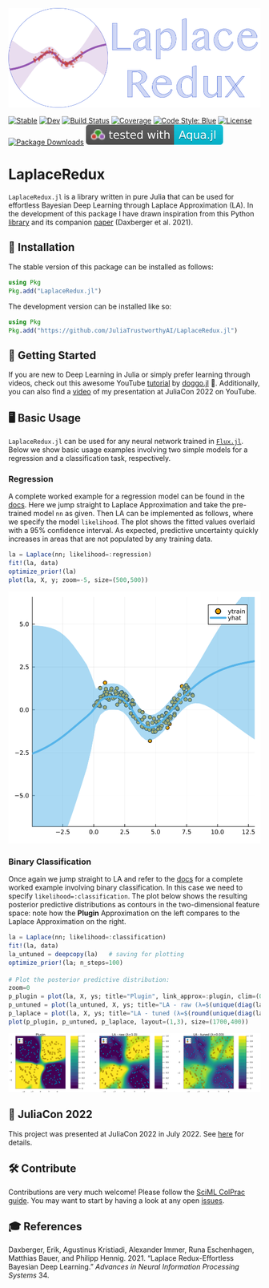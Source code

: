 

![](docs/src/assets/wide_logo.png)

[![Stable](https://img.shields.io/badge/docs-stable-blue.svg)](https://juliatrustworthyai.github.io/LaplaceRedux.jl/stable) [![Dev](https://img.shields.io/badge/docs-dev-blue.svg)](https://juliatrustworthyai.github.io/LaplaceRedux.jl/dev) [![Build Status](https://github.com/juliatrustworthyai/LaplaceRedux.jl/actions/workflows/CI.yml/badge.svg?branch=main)](https://github.com/juliatrustworthyai/LaplaceRedux.jl/actions/workflows/CI.yml?query=branch%3Amain) [![Coverage](https://codecov.io/gh/juliatrustworthyai/LaplaceRedux.jl/branch/main/graph/badge.svg)](https://codecov.io/gh/juliatrustworthyai/LaplaceRedux.jl) [![Code Style: Blue](https://img.shields.io/badge/code%20style-blue-4495d1.svg)](https://github.com/invenia/BlueStyle) [![License](https://img.shields.io/github/license/juliatrustworthyai/LaplaceRedux.jl)](LICENSE) [![Package Downloads](https://shields.io/endpoint?url=https://pkgs.genieframework.com/api/v1/badge/LaplaceRedux/.png)](https://pkgs.genieframework.com?packages=LaplaceRedux) [![Aqua QA](https://raw.githubusercontent.com/JuliaTesting/Aqua.jl/master/badge.svg)](https://github.com/JuliaTesting/Aqua.jl)

# LaplaceRedux

`LaplaceRedux.jl` is a library written in pure Julia that can be used for effortless Bayesian Deep Learning through Laplace Approximation (LA). In the development of this package I have drawn inspiration from this Python [library](https://aleximmer.github.io/Laplace/index.html#setup) and its companion [paper](https://arxiv.org/abs/2106.14806) (Daxberger et al. 2021).

## 🚩 Installation

The stable version of this package can be installed as follows:

``` julia
using Pkg
Pkg.add("LaplaceRedux.jl")
```

The development version can be installed like so:

``` julia
using Pkg
Pkg.add("https://github.com/JuliaTrustworthyAI/LaplaceRedux.jl")
```

## 🏃 Getting Started

If you are new to Deep Learning in Julia or simply prefer learning through videos, check out this awesome YouTube [tutorial](https://www.youtube.com/channel/UCQwQVlIkbalDzmMnr-0tRhw) by [doggo.jl](https://www.youtube.com/@doggodotjl/about) 🐶. Additionally, you can also find a [video](https://www.youtube.com/watch?v=oWko8FRj_64) of my presentation at JuliaCon 2022 on YouTube.

## 🖥️ Basic Usage

`LaplaceRedux.jl` can be used for any neural network trained in [`Flux.jl`](https://fluxml.ai/Flux.jl/dev/). Below we show basic usage examples involving two simple models for a regression and a classification task, respectively.

### Regression

A complete worked example for a regression model can be found in the [docs](https://www.paltmeyer.com/LaplaceRedux.jl/dev/tutorials/regression/). Here we jump straight to Laplace Approximation and take the pre-trained model `nn` as given. Then LA can be implemented as follows, where we specify the model `likelihood`. The plot shows the fitted values overlaid with a 95% confidence interval. As expected, predictive uncertainty quickly increases in areas that are not populated by any training data.

``` julia
la = Laplace(nn; likelihood=:regression)
fit!(la, data)
optimize_prior!(la)
plot(la, X, y; zoom=-5, size=(500,500))
```

![](README_files/figure-commonmark/cell-4-output-1.svg)

### Binary Classification

Once again we jump straight to LA and refer to the [docs](https://www.paltmeyer.com/LaplaceRedux.jl/dev/tutorials/mlp/) for a complete worked example involving binary classification. In this case we need to specify `likelihood=:classification`. The plot below shows the resulting posterior predictive distributions as contours in the two-dimensional feature space: note how the **Plugin** Approximation on the left compares to the Laplace Approximation on the right.

``` julia
la = Laplace(nn; likelihood=:classification)
fit!(la, data)
la_untuned = deepcopy(la)   # saving for plotting
optimize_prior!(la; n_steps=100)

# Plot the posterior predictive distribution:
zoom=0
p_plugin = plot(la, X, ys; title="Plugin", link_approx=:plugin, clim=(0,1))
p_untuned = plot(la_untuned, X, ys; title="LA - raw (λ=$(unique(diag(la_untuned.P₀))[1]))", clim=(0,1), zoom=zoom)
p_laplace = plot(la, X, ys; title="LA - tuned (λ=$(round(unique(diag(la.prior.P₀))[1],digits=2)))", clim=(0,1), zoom=zoom)
plot(p_plugin, p_untuned, p_laplace, layout=(1,3), size=(1700,400))
```

![](README_files/figure-commonmark/cell-7-output-1.svg)

## 📢 JuliaCon 2022

This project was presented at JuliaCon 2022 in July 2022. See [here](https://pretalx.com/juliacon-2022/talk/Z7MXFS/) for details.

## 🛠️ Contribute

Contributions are very much welcome! Please follow the [SciML ColPrac guide](https://github.com/SciML/ColPrac). You may want to start by having a look at any open [issues](https://github.com/JuliaTrustworthyAI/LaplaceRedux.jl/issues).

## 🎓 References

Daxberger, Erik, Agustinus Kristiadi, Alexander Immer, Runa Eschenhagen, Matthias Bauer, and Philipp Hennig. 2021. “Laplace Redux-Effortless Bayesian Deep Learning.” *Advances in Neural Information Processing Systems* 34.
